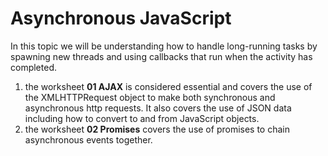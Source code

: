 
# Asynchronous JavaScript

In this topic we will be understanding how to handle long-running tasks by spawning new threads and using callbacks that run when the activity has completed.

1. the worksheet **01 AJAX** is considered essential and covers the use of the XMLHTTPRequest object to make both synchronous and asynchronous http requests. It also covers the use of JSON data including how to convert to and from JavaScript objects.
2. the worksheet **02 Promises** covers the use of promises to chain asynchronous events together. 

